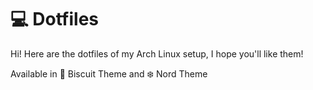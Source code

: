 # 💻 Dotfiles

Hi! Here are the dotfiles of my Arch Linux setup, I hope you'll like them!

Available in 🍪 Biscuit Theme and ❄️ Nord Theme
